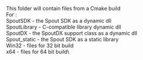 This folder will contain files from a Cmake build\
For :\
  SpoutSDK - the Spout SDK as a dynamic dll\
  SpoutLibrary - C-compatible library dynamic dll\
  SpoutDX - the SpoutDX support class as a dynamic dll\
  Spout_static - the Spout SDK as a static library\
Win32 - files for 32 bit build\
x64 - files for 64 bit build\
  
